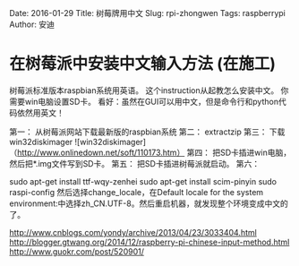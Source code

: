 Date: 2016-01-29
Title: 树莓牌用中文
Slug: rpi-zhongwen
Tags: raspberrypi
Author: 安迪

# 在树莓派中安装中文输入方法  (在施工)

树莓派标准版本raspbian系统用英语。 这个instruction从起教怎么安装中文。 你需要win电脑设置SD卡。 看好：虽然在GUI可以用中文，但是命令行和python代码依然用英文！

第一： 从树莓派网站下载最新版的raspbian系统
第二： extractzip
第三： 下载win32diskimager ![win32diskimager]（http://www.onlinedown.net/soft/110173.htm）
第四： 把SD卡插进win电脑， 然后把*.img文件写到SD卡。
第五： 把SD卡插进树莓派就启动。
第六： 

sudo apt-get install ttf-wqy-zenhei
sudo apt-get install scim-pinyin
sudo raspi-config
然后选择change_locale，在Default locale for the system environment:中选择zh_CN.UTF-8。然后重启机器，就发现整个环境变成中文的了。

http://www.cnblogs.com/yondy/archive/2013/04/23/3033404.html
http://blogger.gtwang.org/2014/12/raspberry-pi-chinese-input-method.html
http://www.guokr.com/post/520901/